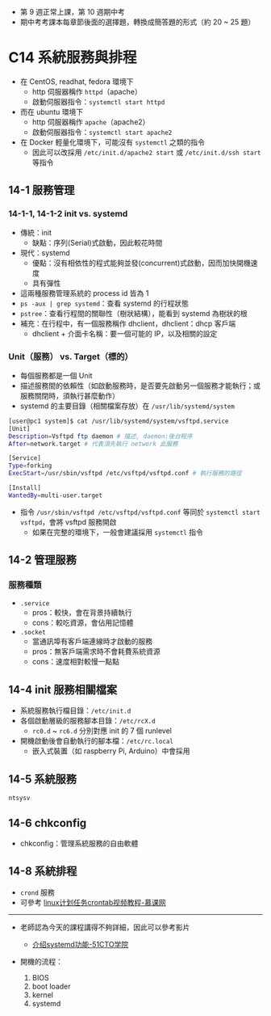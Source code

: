 * 第 9 週正常上課，第 10 週期中考
* 期中考考課本每章節後面的選擇題，轉換成簡答題的形式（約 20 ~ 25 題）

# C14 系統服務與排程
* 在 CentOS, readhat, fedora 環境下
    * http 伺服器稱作 `httpd`（apache）
    * 啟動伺服器指令：`systemctl start httpd`
* 而在 ubuntu 環境下
    * http 伺服器稱作 `apache`（apache2）
    * 啟動伺服器指令：`systemctl start apache2`
* 在 Docker 輕量化環境下，可能沒有 `systemctl` 之類的指令
    * 因此可以改採用 `/etc/init.d/apache2 start` 或 `/etc/init.d/ssh start` 等指令

## 14-1 服務管理
### 14-1-1, 14-1-2 init vs. systemd
* 傳統：init
    * 缺點：序列(Serial)式啟動，因此較花時間
* 現代：systemd
    * 優點：沒有相依性的程式能夠並發(concurrent)式啟動，因而加快開機速度
    * 具有彈性
* 這兩種服務管理系統的 process id 皆為 1
* `ps -aux | grep systemd`：查看 systemd 的行程狀態
* `pstree`：查看行程間的關聯性（樹狀結構），能看到 systemd 為樹狀的根
* 補充：在行程中，有一個服務稱作 dhclient，dhclient：dhcp 客戶端
    * dhclient + 介面卡名稱：要一個可能的 IP，以及相關的設定

### Unit（服務） vs. Target（標的）
* 每個服務都是一個 Unit
* 描述服務間的依賴性（如啟動服務時，是否要先啟動另一個服務才能執行；或服務關閉時，須執行甚麼動作）
* systemd 的主要目錄（相關檔案存放）在 `/usr/lib/systemd/system`

```bash
[user@pc1 system]$ cat /usr/lib/systemd/system/vsftpd.service
[Unit]
Description=Vsftpd ftp daemon # 描述, daemon:後台程序
After=network.target # 代表須先執行 network 此服務

[Service]
Type=forking
ExecStart=/usr/sbin/vsftpd /etc/vsftpd/vsftpd.conf # 執行服務的路徑

[Install]
WantedBy=multi-user.target
```

* 指令 `/usr/sbin/vsftpd /etc/vsftpd/vsftpd.conf` 等同於 `systemctl start vsftpd`，會將 vsftpd 服務開啟
    * 如果在完整的環境下，一般會建議採用 `systemctl` 指令

## 14-2 管理服務
### 服務種類
* `.service`
    * pros：較快，會在背景持續執行
    * cons：較吃資源，會佔用記憶體
* `.socket`
    * 當通訊埠有客戶端連線時才啟動的服務
    * pros：無客戶端需求時不會耗費系統資源
    * cons：速度相對較慢一點點

## 14-4 init 服務相關檔案
* 系統服務執行檔目錄：`/etc/init.d`
* 各個啟動層級的服務腳本目錄：`/etc/rcX.d`
    * `rc0.d` ~ `rc6.d` 分別對應 init 的 7 個 runlevel
* 開機啟動後會自動執行的腳本檔：`/etc/rc.local`
    * 嵌入式裝置（如 raspberry Pi, Arduino）中會採用

## 14-5 系統服務
```
ntsysv
```

## 14-6 chkconfig
* chkconfig：管理系統服務的自由軟體

## 14-8 系統排程
* `crond` 服務
* 可參考 [linux计划任务crontab视频教程-慕课网](https://www.imooc.com/learn/216)

---

* 老師認為今天的課程講得不夠詳細，因此可以參考影片
    * [介绍systemd功能-51CTO学院](http://edu.51cto.com/center/course/lesson/index?id=132551)

* 開機的流程：
    1. BIOS
    2. boot loader
    3. kernel
    4. systemd